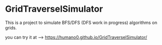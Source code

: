 # GridTraverselSimulator

  This is a project to simulate BFS/DFS (DFS work in progress) algorithms on grids.



you can try it at --> https://humano0.github.io/GridTraverselSimulator/
